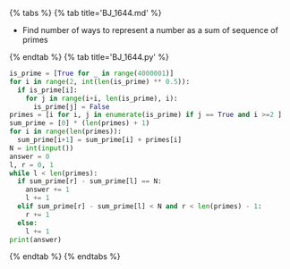 {% tabs %}
{% tab title='BJ_1644.md' %}

* Find number of ways to represent a number as a sum of sequence of primes

{% endtab %}
{% tab title='BJ_1644.py' %}

```py
is_prime = [True for _ in range(4000001)]
for i in range(2, int(len(is_prime) ** 0.5)):
  if is_prime[i]:
    for j in range(i+i, len(is_prime), i):
      is_prime[j] = False
primes = [i for i, j in enumerate(is_prime) if j == True and i >=2 ]
sum_prime = [0] * (len(primes) + 1)
for i in range(len(primes)):
  sum_prime[i+1] = sum_prime[i] + primes[i]
N = int(input())
answer = 0
l, r = 0, 1
while l < len(primes):
  if sum_prime[r] - sum_prime[l] == N:
    answer += 1
    l += 1
  elif sum_prime[r] - sum_prime[l] < N and r < len(primes) - 1:
    r += 1
  else:
    l += 1
print(answer)
```

{% endtab %}
{% endtabs %}